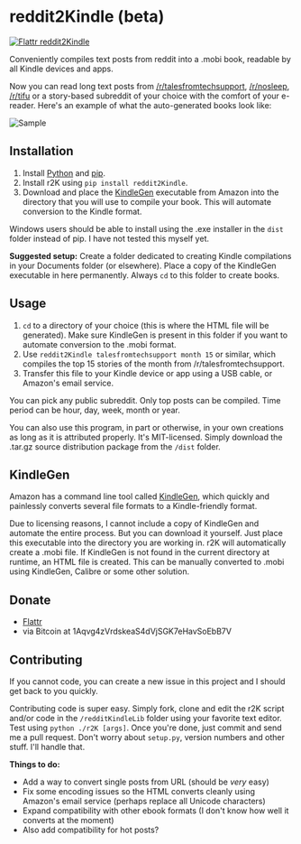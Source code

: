 reddit2Kindle (beta)
====================

[![Flattr reddit2Kindle](http://api.flattr.com/button/flattr-badge-large.png)](https://flattr.com/submit/auto?user_id=Antrikshy&url=github.com/Antrikshy/reddit2Kindle&title=reddit2Kindle&language=English&tags=github&category=software)

Conveniently compiles text posts from reddit into a .mobi book, readable by all Kindle devices and apps.

Now you can read long text posts from [/r/talesfromtechsupport](http://reddit.com/r/talesfromtechsupport), [/r/nosleep](http://reddit.com/r/nosleep), [/r/tifu](http://reddit.com/r/tifu) or a story-based subreddit of your choice with the comfort of your e-reader. Here's an example of what the auto-generated books look like:

![Sample](http://i.imgur.com/sw6iMYX.png)

Installation
------------
1. Install [Python](https://www.python.org/downloads) and [pip](http://pip.readthedocs.org/en/latest/installing.html).
2. Install r2K using `pip install reddit2Kindle`.
3. Download and place the [KindleGen](http://www.amazon.com/gp/feature.html/?ie=UTF8&camp=1789&creative=390957&docId=1000765211&linkCode=ur2&pf_rd_i=1000729511&pf_rd_m=ATVPDKIKX0DER&pf_rd_p=1343256962&pf_rd_r=1PVPS0HAD6ZBTADSD8SA&pf_rd_s=center-6&pf_rd_t=1401&tag=rinointe-20&linkId=3VCDXGTPPQQH3TX5) executable from Amazon into the directory that you will use to compile your book. This will automate conversion to the Kindle format.

Windows users should be able to install using the .exe installer in the `dist` folder instead of pip. I have not tested this myself yet.

**Suggested setup:** Create a folder dedicated to creating Kindle compilations in your Documents folder (or elsewhere). Place a copy of the KindleGen executable in here permanently. Always `cd` to this folder to create books.

Usage
-----
1. `cd` to a directory of your choice (this is where the HTML file will be generated). Make sure KindleGen is present in this folder if you want to automate conversion to the .mobi format.
2. Use `reddit2Kindle talesfromtechsupport month 15` or similar, which compiles the top 15 stories of the month from /r/talesfromtechsupport.
3. Transfer this file to your Kindle device or app using a USB cable, or Amazon's email service.

You can pick any public subreddit. Only top posts can be compiled. Time period can be hour, day, week, month or year.

You can also use this program, in part or otherwise, in your own creations as long as it is attributed properly. It's MIT-licensed. Simply download the .tar.gz source distribution package from the `/dist` folder.

KindleGen
---------
Amazon has a command line tool called [KindleGen](http://www.amazon.com/gp/feature.html/?ie=UTF8&camp=1789&creative=390957&docId=1000765211&linkCode=ur2&pf_rd_i=1000729511&pf_rd_m=ATVPDKIKX0DER&pf_rd_p=1343256962&pf_rd_r=1PVPS0HAD6ZBTADSD8SA&pf_rd_s=center-6&pf_rd_t=1401&tag=rinointe-20&linkId=3VCDXGTPPQQH3TX5), which quickly and painlessly converts several file formats to a Kindle-friendly format.

Due to licensing reasons, I cannot include a copy of KindleGen and automate the entire process. But you can download it yourself. Just place this executable into the directory you are working in. r2K will automatically create a .mobi file. If KindleGen is not found in the current directory at runtime, an HTML file is created. This can be manually converted to .mobi using KindleGen, Calibre or some other solution.

Donate
------
* [Flattr](https://flattr.com/submit/auto?user_id=Antrikshy&url=github.com/Antrikshy/reddit2Kindle&title=reddit2Kindle&language=English&tags=github&category=software)
* via Bitcoin at 1Aqvg4zVrdskeaS4dVjSGK7eHavSoEbB7V

Contributing
------------
If you cannot code, you can create a new issue in this project and I should get back to you quickly.

Contributing code is super easy. Simply fork, clone and edit the r2K script and/or code in the `/redditKindleLib` folder using your favorite text editor. Test using `python ./r2K [args]`. Once you're done, just commit and send me a pull request. Don't worry about `setup.py`, version numbers and other stuff. I'll handle that.

**Things to do:**

* Add a way to convert single posts from URL (should be _very_ easy)
* Fix some encoding issues so the HTML converts cleanly using Amazon's email service (perhaps replace all Unicode characters)
* Expand compatibility with other ebook formats (I don't know how well it converts at the moment)
* Also add compatibility for hot posts?
